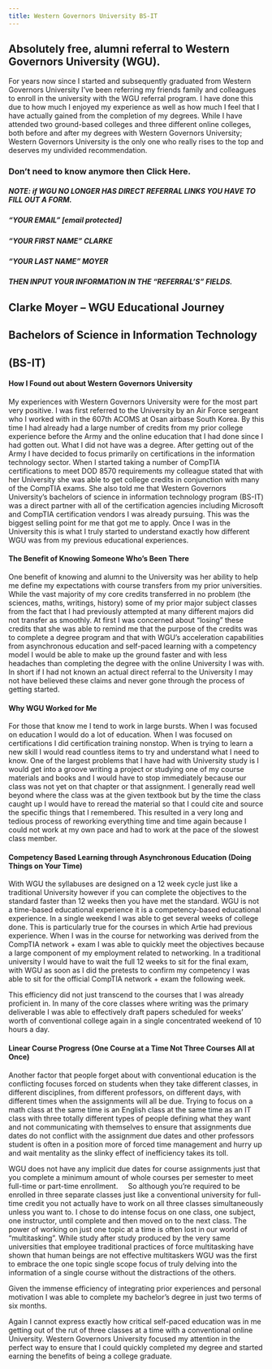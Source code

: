 ```yaml
---
title: Western Governors University BS-IT
---
```


## Absolutely free, alumni referral to Western Governors University (WGU).

For years now since I started and subsequently graduated from Western Governors University I’ve been referring my friends family and colleagues to enroll in the university with the WGU referral program. I have done this due to how much I enjoyed my experience as well as how much I feel that I have actually gained from the completion of my degrees. While I have attended two ground-based colleges and three different online colleges, both before and after my degrees with Western Governors University; Western Governors University is the only one who really rises to the top and deserves my undivided recommendation.

### Don’t need to know anymore then Click Here.

##### NOTE: if WGU NO LONGER HAS DIRECT REFERRAL LINKS YOU HAVE TO FILL OUT A FORM.

##### “YOUR EMAIL” [email protected]

##### “YOUR FIRST NAME” CLARKE

##### “YOUR LAST NAME” MOYER

##### THEN INPUT YOUR INFORMATION IN THE “REFERRAL’S” FIELDS.

## Clarke Moyer – WGU Educational Journey

## Bachelors of Science in Information Technology

## (BS-IT)

#### How I Found out about Western Governors University

My experiences with Western Governors University were for the most part very positive. I was first referred to the University by an Air Force sergeant who I worked with in the 607th ACOMS at Osan airbase South Korea. By this time I had already had a large number of credits from my prior college experience before the Army and the online education that I had done since I had gotten out. What I did not have was a degree. After getting out of the Army I have decided to focus primarily on certifications in the information technology sector. When I started taking a number of CompTIA certifications to meet DOD 8570 requirements my colleague stated that with her University she was able to get college credits in conjunction with many of the CompTIA exams. She also told me that Western Governors University’s bachelors of science in information technology program (BS-IT) was a direct partner with all of the certification agencies including Microsoft and CompTIA certification vendors I was already pursuing. This was the biggest selling point for me that got me to apply. Once I was in the University this is what I truly started to understand exactly how different WGU was from my previous educational experiences.

#### The Benefit of Knowing Someone Who’s Been There

One benefit of knowing and alumni to the University was her ability to help me define my expectations with course transfers from my prior universities. While the vast majority of my core credits transferred in no problem (the sciences, maths, writings, history) some of my prior major subject classes from the fact that I had previously attempted at many different majors did not transfer as smoothly. At first I was concerned about “losing” these credits that she was able to remind me that the purpose of the credits was to complete a degree program and that with WGU’s acceleration capabilities from asynchronous education and self-paced learning with a competency model I would be able to make up the ground faster and with less headaches than completing the degree with the online University I was with. In short if I had not known an actual direct referral to the University I may not have believed these claims and never gone through the process of getting started.

#### Why WGU Worked for Me

For those that know me I tend to work in large bursts. When I was focused on education I would do a lot of education. When I was focused on certifications I did certification training nonstop. When is trying to learn a new skill I would read countless items to try and understand what I need to know. One of the largest problems that I have had with University study is I would get into a groove writing a project or studying one of my course materials and books and I would have to stop immediately because our class was not yet on that chapter or that assignment. I generally read well beyond where the class was at the given textbook but by the time the class caught up I would have to reread the material so that I could cite and source the specific things that I remembered. This resulted in a very long and tedious process of reworking everything time and time again because I could not work at my own pace and had to work at the pace of the slowest class member.

#### Competency Based Learning through Asynchronous Education (Doing Things on Your Time)

With WGU the syllabuses are designed on a 12 week cycle just like a traditional University however if you can complete the objectives to the standard faster than 12 weeks then you have met the standard. WGU is not a time-based educational experience it is a competency-based educational experience. In a single weekend I was able to get several weeks of college done. This is particularly true for the courses in which Artie had previous experience. When I was in the course for networking was derived from the CompTIA network + exam I was able to quickly meet the objectives because a large component of my employment related to networking. In a traditional university I would have to wait the full 12 weeks to sit for the final exam, with WGU as soon as I did the pretests to confirm my competency I was able to sit for the official CompTIA network + exam the following week.

This efficiency did not just transcend to the courses that I was already proficient in. In many of the core classes where writing was the primary deliverable I was able to effectively draft papers scheduled for weeks’ worth of conventional college again in a single concentrated weekend of 10 hours a day.

#### Linear Course Progress (One Course at a Time Not Three Courses All at Once)

Another factor that people forget about with conventional education is the conflicting focuses forced on students when they take different classes, in different disciplines, from different professors, on different days, with different times when the assignments will all be due. Trying to focus on a math class at the same time is an English class at the same time as an IT class with three totally different types of people defining what they want and not communicating with themselves to ensure that assignments due dates do not conflict with the assignment due dates and other professors student is often in a position more of forced time management and hurry up and wait mentality as the slinky effect of inefficiency takes its toll.

WGU does not have any implicit due dates for course assignments just that you complete a minimum amount of whole courses per semester to meet full-time or part-time enrollment.     So although you’re required to be enrolled in three separate classes just like a conventional university for full-time credit you not actually have to work on all three classes simultaneously unless you want to. I chose to do intense focus on one class, one subject, one instructor, until complete and then moved on to the next class. The power of working on just one topic at a time is often lost in our world of “multitasking”. While study after study produced by the very same universities that employee traditional practices of force multitasking have shown that human beings are not effective multitaskers WGU was the first to embrace the one topic single scope focus of truly delving into the information of a single course without the distractions of the others.

Given the immense efficiency of integrating prior experiences and personal motivation I was able to complete my bachelor’s degree in just two terms of six months.

Again I cannot express exactly how critical self-paced education was in me getting out of the rut of three classes at a time with a conventional online University. Western Governors University focused my attention in the perfect way to ensure that I could quickly completed my degree and started earning the benefits of being a college graduate.

[](https://mbsy.co/3ff2tz)